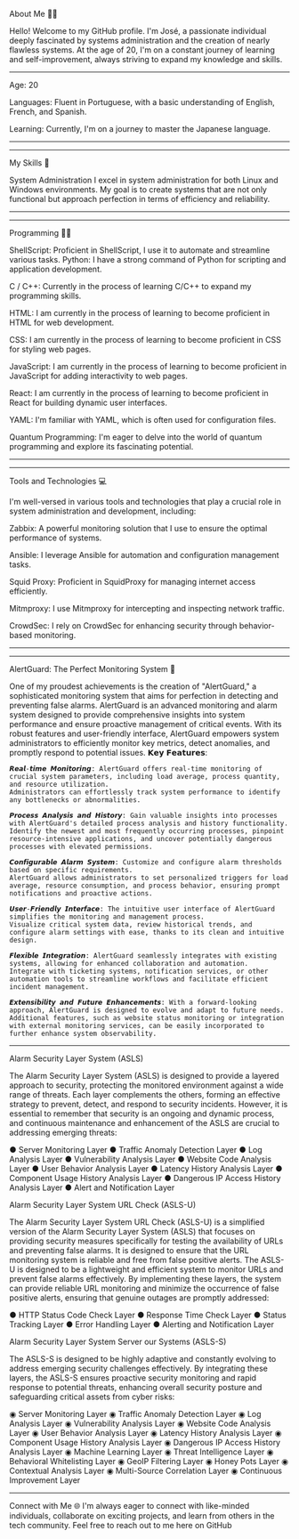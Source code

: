 About Me 👨‍💻

Hello! Welcome to my GitHub profile. I'm José, a passionate individual deeply fascinated by systems administration and the creation of nearly flawless systems. 
At the age of 20, I'm on a constant journey of learning and self-improvement, always striving to expand my knowledge and skills.

-------------------------------------------------------------------------------------------------------------------------------------------------------------------------------------------------------
Age: 20 
                
Languages: Fluent in Portuguese, with a basic understanding of English, French, and Spanish.

Learning: Currently, I'm on a journey to master the Japanese language.

-------------------------------------------------------------------------------------------------------------------------------------------------------------------------------------------------------

-------------------------------------------------------------------------------------------------------------------------------------------------------------------------------------------------------
My Skills 🚀

System Administration
I excel in system administration for both Linux and Windows environments. My goal is to create systems that are not only functional but approach perfection in terms of efficiency and reliability.

-------------------------------------------------------------------------------------------------------------------------------------------------------------------------------------------------------

-------------------------------------------------------------------------------------------------------------------------------------------------------------------------------------------------------
Programming 👨‍💻

ShellScript: Proficient in ShellScript, I use it to automate and streamline various tasks.
Python: I have a strong command of Python for scripting and application development.

C / C++: Currently in the process of learning C/C++ to expand my programming skills.

HTML: I am currently in the process of learning to become proficient in HTML for web development.

CSS: I am currently in the process of learning to become proficient in CSS for styling web pages.

JavaScript: I am currently in the process of learning to become proficient in JavaScript for adding interactivity to web pages.

React: I am currently in the process of learning to become proficient in React for building dynamic user interfaces.

YAML: I'm familiar with YAML, which is often used for configuration files.

Quantum Programming: I'm eager to delve into the world of quantum programming and explore its fascinating potential.

-------------------------------------------------------------------------------------------------------------------------------------------------------------------------------------------------------

-------------------------------------------------------------------------------------------------------------------------------------------------------------------------------------------------------
Tools and Technologies 💻

I'm well-versed in various tools and technologies that play a crucial role in system administration and development, including:

Zabbix: A powerful monitoring solution that I use to ensure the optimal performance of systems.

Ansible: I leverage Ansible for automation and configuration management tasks.

Squid Proxy: Proficient in SquidProxy for managing internet access efficiently.

Mitmproxy: I use Mitmproxy for intercepting and inspecting network traffic.

CrowdSec: I rely on CrowdSec for enhancing security through behavior-based monitoring.

-------------------------------------------------------------------------------------------------------------------------------------------------------------------------------------------------------

-------------------------------------------------------------------------------------------------------------------------------------------------------------------------------------------------------
AlertGuard: The Perfect Monitoring System 🚨

One of my proudest achievements is the creation of "AlertGuard," a sophisticated monitoring system that aims for perfection in detecting and preventing false alarms. 
AlertGuard is an advanced monitoring and alarm system designed to provide comprehensive insights into system performance and ensure proactive management of critical events. 
With its robust features and user-friendly interface, AlertGuard empowers system administrators to efficiently monitor key metrics, detect anomalies, and promptly respond to potential issues.
𝗞𝗲𝘆 𝗙𝗲𝗮𝘁𝘂𝗿𝗲𝘀:

    𝙍𝙚𝙖𝙡-𝙩𝙞𝙢𝙚 𝙈𝙤𝙣𝙞𝙩𝙤𝙧𝙞𝙣𝙜: AlertGuard offers real-time monitoring of crucial system parameters, including load average, process quantity, and resource utilization. 
    Administrators can effortlessly track system performance to identify any bottlenecks or abnormalities.

    𝙋𝙧𝙤𝙘𝙚𝙨𝙨 𝘼𝙣𝙖𝙡𝙮𝙨𝙞𝙨 𝙖𝙣𝙙 𝙃𝙞𝙨𝙩𝙤𝙧𝙮: Gain valuable insights into processes with AlertGuard's detailed process analysis and history functionality. 
    Identify the newest and most frequently occurring processes, pinpoint resource-intensive applications, and uncover potentially dangerous processes with elevated permissions.

    𝘾𝙤𝙣𝙛𝙞𝙜𝙪𝙧𝙖𝙗𝙡𝙚 𝘼𝙡𝙖𝙧𝙢 𝙎𝙮𝙨𝙩𝙚𝙢: Customize and configure alarm thresholds based on specific requirements. 
    AlertGuard allows administrators to set personalized triggers for load average, resource consumption, and process behavior, ensuring prompt notifications and proactive actions.

    𝙐𝙨𝙚𝙧-𝙁𝙧𝙞𝙚𝙣𝙙𝙡𝙮 𝙄𝙣𝙩𝙚𝙧𝙛𝙖𝙘𝙚: The intuitive user interface of AlertGuard simplifies the monitoring and management process. 
    Visualize critical system data, review historical trends, and configure alarm settings with ease, thanks to its clean and intuitive design.

    𝙁𝙡𝙚𝙭𝙞𝙗𝙡𝙚 𝙄𝙣𝙩𝙚𝙜𝙧𝙖𝙩𝙞𝙤𝙣: AlertGuard seamlessly integrates with existing systems, allowing for enhanced collaboration and automation. 
    Integrate with ticketing systems, notification services, or other automation tools to streamline workflows and facilitate efficient incident management.

    𝙀𝙭𝙩𝙚𝙣𝙨𝙞𝙗𝙞𝙡𝙞𝙩𝙮 𝙖𝙣𝙙 𝙁𝙪𝙩𝙪𝙧𝙚 𝙀𝙣𝙝𝙖𝙣𝙘𝙚𝙢𝙚𝙣𝙩𝙨: With a forward-looking approach, AlertGuard is designed to evolve and adapt to future needs. 
    Additional features, such as website status monitoring or integration with external monitoring services, can be easily incorporated to further enhance system observability.

-------------------------------------------------------------------------------------------------------------------------------------------------------------------------------------------------------

Alarm Security Layer System (ASLS)

The Alarm Security Layer System (ASLS) is designed to provide a layered approach to security, protecting the monitored environment against a wide range of threats. 
Each layer complements the others, forming an effective strategy to prevent, detect, and respond to security incidents. 
However, it is essential to remember that security is an ongoing and dynamic process, and continuous maintenance and enhancement of the ASLS are crucial to addressing emerging threats:

● Server Monitoring Layer
● Traffic Anomaly Detection Layer
● Log Analysis Layer
● Vulnerability Analysis Layer
● Website Code Analysis Layer
● User Behavior Analysis Layer
● Latency History Analysis Layer
● Component Usage History Analysis Layer
● Dangerous IP Access History Analysis Layer
● Alert and Notification Layer



Alarm Security Layer System URL Check (ASLS-U) 

The Alarm Security Layer System URL Check (ASLS-U) is a simplified version of the Alarm Security Layer System (ASLS) that focuses on providing security measures specifically for testing the availability of URLs and preventing false alarms. It is designed to ensure that the URL monitoring system is reliable and free from false positive alerts.
The ASLS-U is designed to be a lightweight and efficient system to monitor URLs and prevent false alarms effectively. By implementing these layers, the system can provide reliable URL monitoring and minimize the occurrence of false positive alerts, ensuring that genuine outages are promptly addressed:

● HTTP Status Code Check Layer
● Response Time Check Layer
● Status Tracking Layer
● Error Handling Layer 
● Alerting and Notification Layer



Alarm Security Layer System Server our Systems (ASLS-S)

The ASLS-S is designed to be highly adaptive and constantly evolving to address emerging security challenges effectively. By integrating these layers, the ASLS-S ensures proactive security monitoring and rapid response to potential threats, enhancing overall security posture and safeguarding critical assets from cyber risks:

◉ Server Monitoring Layer
◉ Traffic Anomaly Detection Layer
◉ Log Analysis Layer
◉ Vulnerability Analysis Layer
◉ Website Code Analysis Layer
◉ User Behavior Analysis Layer
◉ Latency History Analysis Layer
◉ Component Usage History Analysis Layer
◉ Dangerous IP Access History Analysis Layer
◉ Machine Learning Layer
◉ Threat Intelligence Layer
◉ Behavioral Whitelisting Layer
◉ GeoIP Filtering Layer
◉ Honey Pots Layer
◉ Contextual Analysis Layer
◉ Multi-Source Correlation Layer
◉ Continuous Improvement Layer

-------------------------------------------------------------------------------------------------------------------------------------------------------------------------------------------------------


Connect with Me 🌐
I'm always eager to connect with like-minded individuals, collaborate on exciting projects, and learn from others in the tech community. Feel free to reach out to me here on GitHub 
